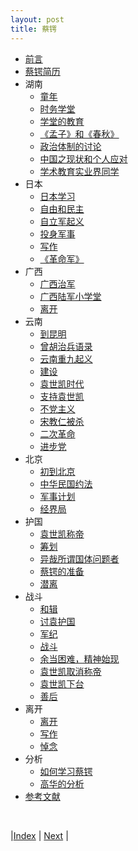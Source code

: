 ```yaml
---
layout: post
title: 蔡锷
---
```


* [前言](0-3-preface)
* [蔡锷简历](0-4-intro)
* 湖南
    * [童年](1-1-home)
    * [时务学堂](1-3-school)
    * [学堂的教育](1-5-learn)
    * [《孟子》和《春秋》](1-6-chunqiu)
    * [政治体制的讨论](1-7-politic)
    * [中国之现状和个人应对](1-8-method)
    * [学术教育实业界同学](1-9-student)
* 日本
    * [日本学习](3-1-japan)
    * [自由和民主](3-3-freedom)
    * [自立军起义](3-4-zili)
    * [投身军事](3-5-military)
    * [写作](3-7-write)
    * [《革命军》](3-8-gemjun)
* 广西
    * [广西治军](5-0-guangxi)
    * [广西陆军小学堂](5-1-edu)
    * [离开](5-3-leave)
* 云南
    * [到昆明](6-1-yunnan)
    * [曾胡治兵语录](6-3-zenghu)
    * [云南重九起义](7-1-xinhai)
    * [建设](7-3-yunnan)
    * [袁世凯时代](8-1-jianguo)
    * [支持袁世凯](8-2-foryuan)
    * [不党主义](8-3-noparty)
    * [宋教仁被杀](9-3-songan)
    * [二次革命](9-4-erci)
    * [进步党](9-5-jinbu)
* 北京
    * [初到北京](11-1-beijing)
    * [中华民国约法](11-2-politics)
    * [军事计划](11-3-military)
    * [经界局](11-5-eco)
* 护国
    * [袁世凯称帝](13-1-huguo)
    * [筹划](13-3-plan)
    * [异哉所谓国体问题者](13-4-yizai)
    * [蔡锷的准备](13-5-prepare)
    * [潜离](13-6-run)
* 战斗
    * [和辑](13-7-he)
    * [讨袁护国](13-7-prewar)
    * [军纪](13-8-law)
    * [战斗](13-9-war)
    * [余当困难，精神始现](13-10-write)
    * [袁世凯取消称帝](13-11-politic)
    * [袁世凯下台](13-12-down)
    * [善后](13-13-shanhou)
* 离开
    * [离开](15-1-leave)
    * [写作](15-3-write)
    * [悼念](17-1-aidao)
* 分析
    * [如何学习蔡锷](17-5-learn)
    * [高华的分析](19-gaohua)
* [参考文献](21-refer)

<br/>

|[Index](../) | [Next](0-3-preface) |
